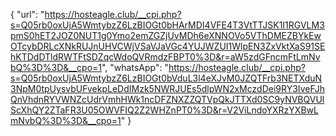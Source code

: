 {
  "url": "https://hosteagle.club/__cpi.php?s=Q05rb0oxUjA5WmtybzZ6LzBIOGt0bHArMDI4VFE4T3VtTTJSK1I1RGVLM3pmS0hET2JOZ0NUT1g0Ymo2emZGZjUvMDh6eXNNOVo5VThDMEZBYkEwOTcybDRLcXNkRUJnUHVCWjVSaVJaVGc4YUJWZUI1WlpEN3ZxVktXaS91SEhKTDdDTldRWTFtSDZqcWdoQVRmdzFBPT0%3D&r=aW5zdGFncmFtLmNvbQ%3D%3D&__cpo=1",
  "whatsApp": "https://hosteagle.club/__cpi.php?s=Q05rb0oxUjA5WmtybzZ6LzBIOGt0bVduL3l4eXJvM0JZQTFrb3NETXduN3NpM0tpUysvbUFvekpLeDdIMzk5NWRJUEs5dlpWN2xMczdDei9RY3IveFJhQnVhdnRYVWNZcUdrVmhHWk1ncDFZNXZZQTVpQkJTTXd0SC9yNVBQVUlScXhQY2ZTaFR3U05OWVFIQ2Z2WHZnPT0%3D&r=V2ViLndoYXRzYXBwLmNvbQ%3D%3D&__cpo=1"
}
